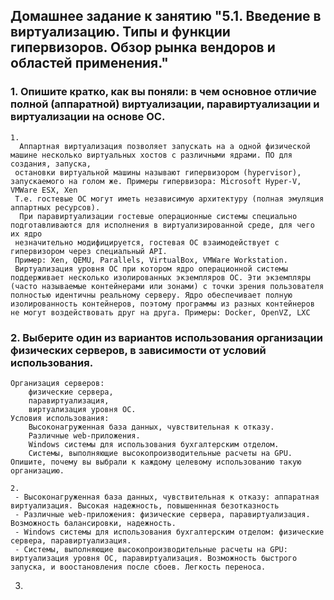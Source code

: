 ## Домашнее задание к занятию "5.1. Введение в виртуализацию. Типы и функции гипервизоров. Обзор рынка вендоров и областей применения."

### 1. Опишите кратко, как вы поняли: в чем основное отличие полной (аппаратной) виртуализации, паравиртуализации и виртуализации на основе ОС.
```
1.
  Аппартная виртуализация позволяет запускать на а одной физической машине несколько виртуальных хостов с различными ядрами. ПО для создания, запуска,
 остановки виртуальной машины называют гипервизором (hypervisor), запускаемого на голом же. Примеры гипервизора: Microsoft Hyper-V, VMWare ESX, Xen
 Т.е. гостевые ОС могут иметь независимую архитектуру (полная эмуляция аппартных ресурсов).
  При паравиртуализации гостевые операционные системы специально подготавливаются для исполнения в виртуализированной среде, для чего их ядро 
 незначительно модифицируется, гостевая ОС взаимодействует с гипервизором через специальный API.  
 Пример: Xen, QEMU, Parallels, VirtualBox, VMWare Workstation.
 Виртуализация уровня ОС при котором ядро операционной системы поддерживает несколько изолированных экземпляров ОС. Эти экземпляры (часто называемые контейнерами или зонами) с точки зрения пользователя полностью идентичны реальному серверу. Ядро обеспечивает полную изолированность контейнеров, поэтому программы из разных контейнеров не могут воздействовать друг на друга. Примеры: Docker, OpenVZ, LXC
``` 
### 2. Выберите один из вариантов использования организации физических серверов, в зависимости от условий использования.
``` 
Организация серверов:
    физические сервера,
    паравиртуализация,
    виртуализация уровня ОС.
Условия использования:
    Высоконагруженная база данных, чувствительная к отказу.
    Различные web-приложения.
    Windows системы для использования бухгалтерским отделом.
    Системы, выполняющие высокопроизводительные расчеты на GPU.
Опишите, почему вы выбрали к каждому целевому использованию такую организацию.
```
```
2. 
 - Высоконагруженная база данных, чувствительная к отказу: aппаратная виртуализация. Высокая надежность, повышеннная безотказность
 - Различные web-приложения: физические сервера, паравиртуализация. Возможность балансировки, надежность.
 - Windows системы для использования бухгалтерским отделом: физические сервера, паравиртуализация.
 - Системы, выполняющие высокопроизводительные расчеты на GPU: виртуализация уровня ОС, паравиртуализация. Возможность быстрого запуска, и воостановления после сбоев. Легкость переноса.
```

3.
```
